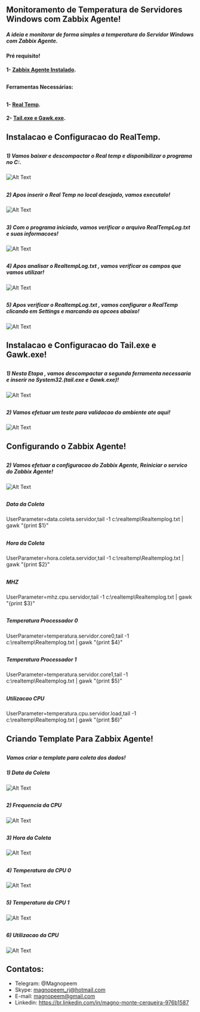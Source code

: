 

##                                      Monitoramento de Temperatura de Servidores Windows com Zabbix Agente!


##### A ideia e monitorar de forma simples a temperatura do Servidor Windows com Zabbix Agente.

#### Pré requisito!

#### 1- [Zabbix Agente Instalado](https://github.com/MagnoMonteCerqueira/Zabbix/tree/master/Zabbix_3.4/Agents).

##
#### Ferramentas Necessárias:
##

#### 1- [Real Temp](https://github.com/MagnoMonteCerqueira/Zabbix/blob/master/Dicas_e_Truques/Windows/Temperatura/Arquivos/RealTemp_370.zip).

#### 2- [Tail.exe e Gawk.exe](https://github.com/MagnoMonteCerqueira/Zabbix/blob/master/Dicas_e_Truques/Windows/Temperatura/Arquivos/UnxUtils.zip).


##                                      Instalacao e Configuracao do RealTemp.


##
##### 1) Vamos baixar e descompactar o Real temp e disponibilizar o programa no C:\.


![Alt Text](https://github.com/MagnoMonteCerqueira/Zabbix/blob/master/Zabbix_3.4/src/img/Temperatura/realtemp.PNG)

##
##### 2) Apos inserir o Real Temp no local desejado, vamos executalo!

![Alt Text](https://github.com/MagnoMonteCerqueira/Zabbix/blob/master/Zabbix_3.4/src/img/Temperatura/executar_realtemp.PNG)

##
##### 3) Com o programa iniciado, vamos verificar o arquivo RealTempLog.txt e suas informacoes!

![Alt Text](https://github.com/MagnoMonteCerqueira/Zabbix/blob/master/Zabbix_3.4/src/img/Temperatura/realtemplog.PNG)

##
##### 4) Apos analisar o RealtempLog.txt , vamos verificar os campos que vamos utilizar!

![Alt Text](https://github.com/MagnoMonteCerqueira/Zabbix/blob/master/Zabbix_3.4/src/img/Temperatura/realtemplogcol.PNG)

##
##### 5) Apos verificar o RealtempLog.txt , vamos configurar o RealTemp clicando em Settings e marcando as opcoes abaixo!

![Alt Text](https://github.com/MagnoMonteCerqueira/Zabbix/blob/master/Zabbix_3.4/src/img/Temperatura/configuracaorealtemp.PNG)



##                                      Instalacao e Configuracao do Tail.exe e Gawk.exe!


##
##### 1) Nesta Etapa , vamos descompactar a segunda ferramenta necessaria e inserir no System32.(tail.exe e Gawk.exe)!

![Alt Text](https://github.com/MagnoMonteCerqueira/Zabbix/blob/master/Zabbix_3.4/src/img/Temperatura/tail_gawk.PNG)

##
##### 2) Vamos efetuar um teste para validacao do ambiente ate aqui!

![Alt Text](https://github.com/MagnoMonteCerqueira/Zabbix/blob/master/Zabbix_3.4/src/img/Temperatura/testes.PNG)



##                                      Configurando o Zabbix Agente!

##
##### 2) Vamos efetuar a configuracao do Zabbix Agente, Reiniciar o servico do Zabbix Agente!

![Alt Text](https://github.com/MagnoMonteCerqueira/Zabbix/blob/master/Zabbix_3.4/src/img/Temperatura/configuracaodoagentezabbix.PNG)

##
##### Data da Coleta
UserParameter=data.coleta.servidor,tail -1 c:\realtemp\Realtemplog.txt | gawk "{print $1}"

##
##### Hora da Coleta
UserParameter=hora.coleta.servidor,tail -1 c:\realtemp\Realtemplog.txt | gawk "{print $2}"

##
##### MHZ
UserParameter=mhz.cpu.servidor,tail -1 c:\realtemp\Realtemplog.txt | gawk "{print $3}"

##
##### Temperatura Processador 0
UserParameter=temperatura.servidor.core0,tail -1 c:\realtemp\Realtemplog.txt | gawk "{print $4}"

##
##### Temperatura Processador 1
UserParameter=temperatura.servidor.core1,tail -1 c:\realtemp\Realtemplog.txt | gawk "{print $5}"

##
##### Utilizacao CPU
UserParameter=temperatura.cpu.servidor.load,tail -1 c:\realtemp\Realtemplog.txt | gawk "{print $6}"

##

##                                      Criando Template Para Zabbix Agente!

##
##### Vamos criar o template para coleta dos dados!

##### 1) Data da Coleta

![Alt Text](https://github.com/MagnoMonteCerqueira/Zabbix/blob/master/Zabbix_3.4/src/img/Temperatura/datadacoleta.PNG)

##

##### 2) Frequencia da CPU

![Alt Text](https://github.com/MagnoMonteCerqueira/Zabbix/blob/master/Zabbix_3.4/src/img/Temperatura/frequenciadacpu.PNG)

##

##### 3) Hora da Coleta

![Alt Text](https://github.com/MagnoMonteCerqueira/Zabbix/blob/master/Zabbix_3.4/src/img/Temperatura/horadacoleta.PNG)

##

##### 4) Temperatura da CPU 0

![Alt Text](https://github.com/MagnoMonteCerqueira/Zabbix/blob/master/Zabbix_3.4/src/img/Temperatura/Temperaturacpu0.PNG)

##

##### 5) Temperatura da CPU 1

![Alt Text](https://github.com/MagnoMonteCerqueira/Zabbix/blob/master/Zabbix_3.4/src/img/Temperatura/Temperaturacpu1.PNG)

##

##### 6) Utilizacao da CPU

![Alt Text](https://github.com/MagnoMonteCerqueira/Zabbix/blob/master/Zabbix_3.4/src/img/Temperatura/utilizacaocpu.PNG)

##


##
## Contatos:


* Telegram: @Magnopeem
* Skype: magnopeem_rj@hotmail.com
* E-mail: magnopeem@gmail.com
* Linkedin: https://br.linkedin.com/in/magno-monte-cerqueira-976b1587
